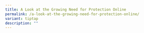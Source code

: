 ```yaml
---
title: A Look at the Growing Need for Protection Online
permalink: /a-look-at-the-growing-need-for-protection-online/
variant: tiptap
description: ""
---
```

